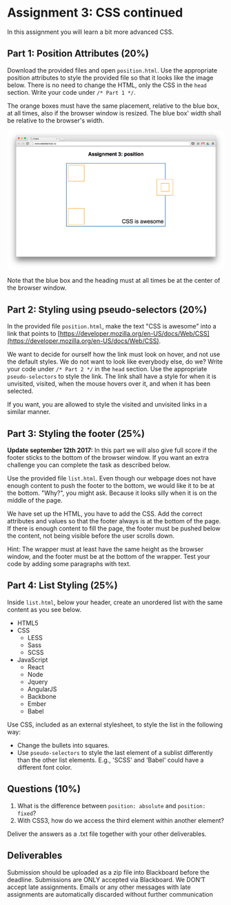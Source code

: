 # Assignment 3: CSS continued

In this assignment you will learn a bit more advanced CSS.

## Part 1: Position Attributes (20%)
Download the provided files and open ```position.html```. Use the appropriate position attributes to style the provided file so that it looks like the image below. There is no need to change the HTML, only the CSS in the ```head``` section. Write your code under ```/* Part 1 */```.

The orange boxes must have the same placement, relative to the blue box, at all times, also if the browser window is resized. The blue box' width shall be relative to the browser's width.

![The page will look like this.](31.png "Logo Title Text 1")

Note that the blue box and the heading must at all times be at the center of the browser window.

## Part 2: Styling using pseudo-selectors (20%)
In the provided file `position.html`, make the text "CSS is awesome" into a link that points to [https://developer.mozilla.org/en-US/docs/Web/CSS](https://developer.mozilla.org/en-US/docs/Web/CSS).

We want to decide for ourself how the link must look on hover, and not use the default styles. We do not want to look like everybody else, do we? Write your code under ```/* Part 2 */``` in the ```head``` section. Use the appropriate ```pseudo-selectors``` to style the link. The link shall have a style for when it is unvisited, visited, when the mouse hovers over it, and when it has been selected.

If you want, you are allowed to style the visited and unvisited links in a similar manner.

## Part 3: Styling the footer (25%)

**Update september 12th 2017:**
In this part we will also give full score if the footer sticks to the bottom of the browser window. If you want an extra challenge you can complete the task as described below.

Use the provided file `list.html`. Even though our webpage does not have enough content to push the footer to the bottom, we would like it to be at the bottom. "Why?", you might ask. Because it looks silly when it is on the middle of the page.

We have set up the HTML, you have to add the CSS. Add the correct attributes and values so that the footer always is at the bottom of the page. If there is enough content to fill the page, the footer must be pushed below the content, not being visible before the user scrolls down. 

Hint: The wrapper must at least have the same height as the browser window, and the footer must be at the bottom of the wrapper. Test your code by adding some paragraphs with text.

## Part 4: List Styling (25%)
Inside `list.html`, below your header, create an unordered list with the same content as you see below.

* HTML5
* CSS
    * LESS
    * Sass
    * SCSS
* JavaScript
    * React
    * Node
    * Jquery
    * AngularJS
    * Backbone
    * Ember
    * Babel

Use CSS, included as an external stylesheet, to style the list in the following way:
* Change the bullets into squares.
* Use ```pseudo-selectors``` to style the last element of a sublist differently than the other list elements. E.g., 'SCSS' and 'Babel' could have a different font color.  

## Questions (10%)
1. What is the difference between ```position: absolute``` and ```position: fixed```?
2. With CSS3, how do we access the third element within another element?

Deliver the answers as a .txt file together with your other deliverables. 

## Deliverables
Submission should be uploaded as a zip file into Blackboard before the deadline. Submissions are ONLY accepted via Blackboard. We DON’T accept late assignments. Emails or any other messages with late assignments are automatically discarded without further communication
